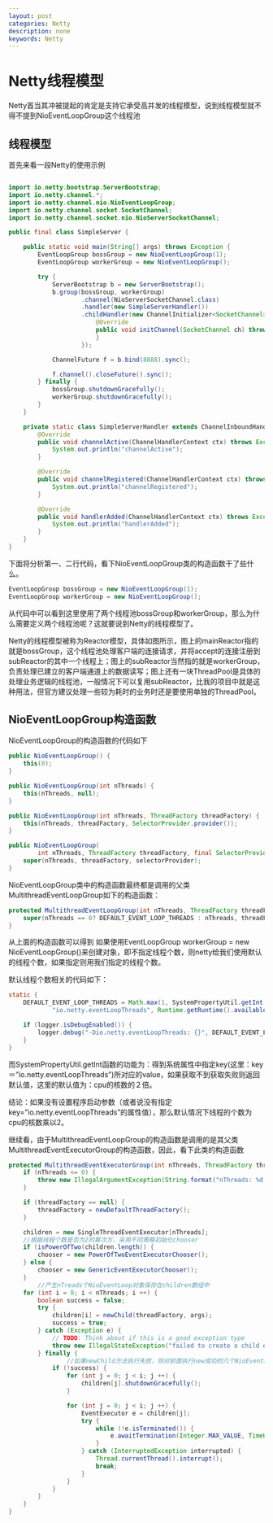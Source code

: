```yaml
---
layout: post
categories: Netty
description: none
keywords: Netty
---
```

# Netty线程模型
Netty首当其冲被提起的肯定是支持它承受高并发的线程模型，说到线程模型就不得不提到NioEventLoopGroup这个线程池

## 线程模型
首先来看一段Netty的使用示例
```java

import io.netty.bootstrap.ServerBootstrap;
import io.netty.channel.*;
import io.netty.channel.nio.NioEventLoopGroup;
import io.netty.channel.socket.SocketChannel;
import io.netty.channel.socket.nio.NioServerSocketChannel;

public final class SimpleServer {

    public static void main(String[] args) throws Exception {
        EventLoopGroup bossGroup = new NioEventLoopGroup(1);
        EventLoopGroup workerGroup = new NioEventLoopGroup();

        try {
            ServerBootstrap b = new ServerBootstrap();
            b.group(bossGroup, workerGroup)
                    .channel(NioServerSocketChannel.class)
                    .handler(new SimpleServerHandler())
                    .childHandler(new ChannelInitializer<SocketChannel>() {
                        @Override
                        public void initChannel(SocketChannel ch) throws Exception {
                        }
                    });

            ChannelFuture f = b.bind(8888).sync();

            f.channel().closeFuture().sync();
        } finally {
            bossGroup.shutdownGracefully();
            workerGroup.shutdownGracefully();
        }
    }

    private static class SimpleServerHandler extends ChannelInboundHandlerAdapter {
        @Override
        public void channelActive(ChannelHandlerContext ctx) throws Exception {
            System.out.println("channelActive");
        }

        @Override
        public void channelRegistered(ChannelHandlerContext ctx) throws Exception {
            System.out.println("channelRegistered");
        }

        @Override
        public void handlerAdded(ChannelHandlerContext ctx) throws Exception {
            System.out.println("handlerAdded");
        }
    }
}
```
下面将分析第一、二行代码，看下NioEventLoopGroup类的构造函数干了些什么。
```java
EventLoopGroup bossGroup = new NioEventLoopGroup(1);
EventLoopGroup workerGroup = new NioEventLoopGroup();
```
从代码中可以看到这里使用了两个线程池bossGroup和workerGroup，那么为什么需要定义两个线程池呢？这就要说到Netty的线程模型了。

Netty的线程模型被称为Reactor模型，具体如图所示，图上的mainReactor指的就是bossGroup，这个线程池处理客户端的连接请求，并将accept的连接注册到subReactor的其中一个线程上；图上的subReactor当然指的就是workerGroup，负责处理已建立的客户端通道上的数据读写；图上还有一块ThreadPool是具体的处理业务逻辑的线程池，一般情况下可以复用subReactor，比我的项目中就是这种用法，但官方建议处理一些较为耗时的业务时还是要使用单独的ThreadPool。

## NioEventLoopGroup构造函数

NioEventLoopGroup的构造函数的代码如下
```java
public NioEventLoopGroup() {
    this(0);
}

public NioEventLoopGroup(int nThreads) {
    this(nThreads, null);
}

public NioEventLoopGroup(int nThreads, ThreadFactory threadFactory) {
    this(nThreads, threadFactory, SelectorProvider.provider());
}

public NioEventLoopGroup(
        int nThreads, ThreadFactory threadFactory, final SelectorProvider selectorProvider) {
    super(nThreads, threadFactory, selectorProvider);
} 
```
NioEventLoopGroup类中的构造函数最终都是调用的父类MultithreadEventLoopGroup如下的构造函数：
```java
protected MultithreadEventLoopGroup(int nThreads, ThreadFactory threadFactory, Object... args) {
    super(nThreads == 0? DEFAULT_EVENT_LOOP_THREADS : nThreads, threadFactory, args);
}
```
从上面的构造函数可以得到 如果使用EventLoopGroup workerGroup = new NioEventLoopGroup()来创建对象，即不指定线程个数，则netty给我们使用默认的线程个数，如果指定则用我们指定的线程个数。

默认线程个数相关的代码如下：
```java
static {
    DEFAULT_EVENT_LOOP_THREADS = Math.max(1, SystemPropertyUtil.getInt(
            "io.netty.eventLoopThreads", Runtime.getRuntime().availableProcessors() * 2));

    if (logger.isDebugEnabled()) {
        logger.debug("-Dio.netty.eventLoopThreads: {}", DEFAULT_EVENT_LOOP_THREADS);
    }
}
```
而SystemPropertyUtil.getInt函数的功能为：得到系统属性中指定key(这里：key＝”io.netty.eventLoopThreads”)所对应的value，如果获取不到获取失败则返回默认值，这里的默认值为：cpu的核数的２倍。

结论：如果没有设置程序启动参数（或者说没有指定key=”io.netty.eventLoopThreads”的属性值），那么默认情况下线程的个数为cpu的核数乘以2。

继续看，由于MultithreadEventLoopGroup的构造函数是调用的是其父类MultithreadEventExecutorGroup的构造函数，因此，看下此类的构造函数
```java
protected MultithreadEventExecutorGroup(int nThreads, ThreadFactory threadFactory, Object... args) {
    if (nThreads <= 0) {
        throw new IllegalArgumentException(String.format("nThreads: %d (expected: > 0)", nThreads));
    }

    if (threadFactory == null) {
        threadFactory = newDefaultThreadFactory();
    }

    children = new SingleThreadEventExecutor[nThreads];
    //根据线程个数是否为2的幂次方，采用不同策略初始化chooser
    if (isPowerOfTwo(children.length)) {
        chooser = new PowerOfTwoEventExecutorChooser();
    } else {
        chooser = new GenericEventExecutorChooser();
    }
        //产生nTreads个NioEventLoop对象保存在children数组中
    for (int i = 0; i < nThreads; i ++) {
        boolean success = false;
        try {
            children[i] = newChild(threadFactory, args);
            success = true;
        } catch (Exception e) {
            // TODO: Think about if this is a good exception type
            throw new IllegalStateException("failed to create a child event loop", e);
        } finally {
                //如果newChild方法执行失败，则对前面执行new成功的几个NioEventLoop进行shutdown处理
            if (!success) {
                for (int j = 0; j < i; j ++) {
                    children[j].shutdownGracefully();
                }

                for (int j = 0; j < i; j ++) {
                    EventExecutor e = children[j];
                    try {
                        while (!e.isTerminated()) {
                            e.awaitTermination(Integer.MAX_VALUE, TimeUnit.SECONDS);
                        }
                    } catch (InterruptedException interrupted) {
                        Thread.currentThread().interrupt();
                        break;
                    }
                }
            }
        }
    }
}
```







